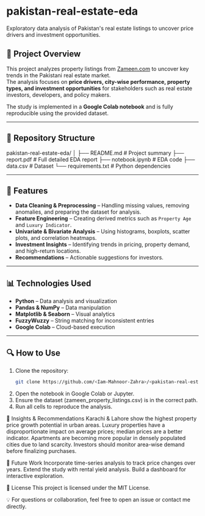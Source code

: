 # pakistan-real-estate-eda
Exploratory data analysis of Pakistan's real estate listings to uncover price drivers and investment opportunities.

## 📌 Project Overview
This project analyzes property listings from [Zameen.com](https://www.zameen.com) to uncover key trends in the Pakistani real estate market.  
The analysis focuses on **price drivers, city-wise performance, property types, and investment opportunities** for stakeholders such as real estate investors, developers, and policy makers.

The study is implemented in a **Google Colab notebook** and is fully reproducible using the provided dataset.

---

## 📂 Repository Structure
pakistan-real-estate-eda/
│
├── README.md          # Project summary
├── report.pdf         # Full detailed EDA report
├── notebook.ipynb     # EDA code
├── data.csv           # Dataset 
└── requirements.txt   # Python dependencies


---

## 🚀 Features
- **Data Cleaning & Preprocessing** – Handling missing values, removing anomalies, and preparing the dataset for analysis.
- **Feature Engineering** – Creating derived metrics such as `Property Age` and `Luxury Indicator`.
- **Univariate & Bivariate Analysis** – Using histograms, boxplots, scatter plots, and correlation heatmaps.
- **Investment Insights** – Identifying trends in pricing, property demand, and high-return locations.
- **Recommendations** – Actionable suggestions for investors.

---

## 📊 Technologies Used
- **Python** – Data analysis and visualization
- **Pandas & NumPy** – Data manipulation
- **Matplotlib & Seaborn** – Visual analytics
- **FuzzyWuzzy** – String matching for inconsistent entries
- **Google Colab** – Cloud-based execution

---

## 🔍 How to Use
1. Clone the repository:
   ```bash
   git clone https://github.com/<Iam-Mahnoor-Zahra>/<pakistan-real-estate-eda>.git
   
2. Open the notebook in Google Colab or Jupyter.
3. Ensure the dataset (zameen_property_listings.csv) is in the correct path.
4. Run all cells to reproduce the analysis.
   

📌 Insights & Recommendations
    Karachi & Lahore show the highest property price growth potential in urban areas.
    Luxury properties have a disproportionate impact on average prices; median prices are a better indicator.
    Apartments are becoming more popular in densely populated cities due to land scarcity.
    Investors should monitor area-wise demand before finalizing purchases.

📅 Future Work
    Incorporate time-series analysis to track price changes over years.
    Extend the study with rental yield analysis.
    Build a dashboard for interactive exploration.

📜 License
    This project is licensed under the MIT License.

💡 For questions or collaboration, feel free to open an issue or contact me directly.

